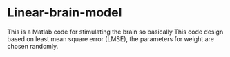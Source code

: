 # Linear-brain-model
This is a Matlab code for stimulating the brain so basically
This code design based on least mean square error (LMSE), the parameters for weight are chosen randomly.
